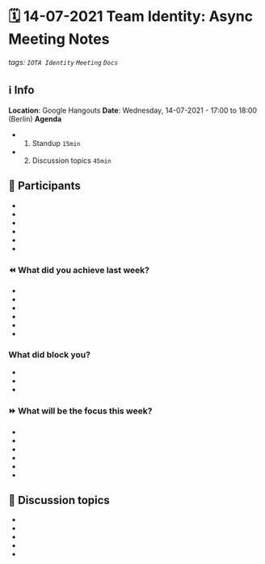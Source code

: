 # 🗓️ 14-07-2021 Team Identity: Async Meeting Notes
###### tags: `IOTA Identity` `Meeting` `Docs`

## ℹ️ Info
**Location**: Google Hangouts
**Date**: Wednesday, 14-07-2021 - 17:00 to 18:00 (Berlin) 
**Agenda**
- 1. Standup `15min`
- 2. Discussion topics `45min`

## 👥 Participants
- 
- 
- 
- 
- 
- 

### ⏪ What did you achieve last week?
- 
- 
- 
- 
- 
- 

### What did block you?
-  
- 
- 

### ⏩ What will be the focus this week?
- 
- 
- 
- 
- 
- 

## 💬 Discussion topics
- 
- 
-
- 
- 
